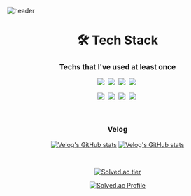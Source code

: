 ![header](https://capsule-render.vercel.app/api?type=soft&color=auto&height=150&section=header&text=Sheisalice606&fontSize=70&animation=twinkling)

<div align="center"><h1>🛠️ Tech Stack</h1></div>

<div align="center">
  <h3>Techs that I've used at least once</h3>
</div>


<p align="center">
  <img src="https://img.shields.io/badge/Spring-6DB33F?style=flat-square&logo=Spring&logoColor=white"/></a>&nbsp
  <img src="https://img.shields.io/badge/SpringBoot-6DB33F?style=flat-square&logo=SpringBoot&logoColor=white"/></a>&nbsp  
  <img src="https://img.shields.io/badge/JPA-0B2343?style=flat-square&logo=Jpa&logoColor=white"/></a>&nbsp 
  <img src="https://img.shields.io/badge/QueryDsl-0B2343?style=flat-square&logo=Jpa&logoColor=white"/></a>&nbsp 
</p>
<p align="center">
  <img src="https://img.shields.io/badge/Docker-2496ED?style=flat-square&logo=Docker&logoColor=white"/></a>&nbsp 
  <img src="https://img.shields.io/badge/MariaDB-003545?style=flat-square&logo=MariaDB&logoColor=white"/></a>&nbsp 
  <img src="https://img.shields.io/badge/Mysql-E6B91E?style=flat-square&logo=MySql&logoColor=white"/></a>&nbsp 
  <img src="https://img.shields.io/badge/Postgresql-4169E1?style=flat-square&logo=Postgresql&logoColor=white"/></a>&nbsp 
</p>

<br>

<h3 align="center">Velog</h3>

<div align="center" style="text-align:center">
  
  [![Velog's GitHub stats](https://velog-readme-stats.vercel.app/api?name=sheisalice606&tag=Spring)](https://velog.io/@sheisalice606)
  [![Velog's GitHub stats](https://velog-readme-stats.vercel.app/api?name=sheisalice606)](https://velog.io/@sheisalice606)
  
</div>

<br>

<div align="center" style="text-align:center">
  
  [![Solved.ac tier](http://mazassumnida.wtf/api/mini/generate_badge?boj=soo6427)](https://solved.ac/soo6427/)
  
</div>

<div align="center" style="text-align:center">
  
  [![Solved.ac Profile](http://mazassumnida.wtf/api/v2/generate_badge?boj=soo6427)](https://solved.ac/soo6427/)
  
</div>



